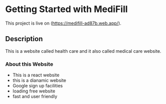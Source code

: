 # Getting Started with MediFill

This project is live on (https://medifill-ad87b.web.app/).

## Description

This is a website called health care and it also called medical care website. 

### About this Website 
* This is a react website
* this is a dianamic website
* Google sign up facilities 
* loading free website
* fast and user friendly 